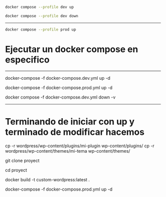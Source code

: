 ```bash
docker compose --profile dev up
```
```bash
docker compose --profile dev down
```
---
```bash
docker compose --profile prod up
```

# Ejecutar un docker compose en especifico
---
docker-compose -f docker-compose.dev.yml up -d

docker-compose -f docker-compose.prod.yml up -d

<!-- Bajar compose -->
docker compose -f docker-compose.dev.yml down -v


--- 
# Terminando de iniciar con up y terminado de modificar hacemos
cp -r wordpress/wp-content/plugins/mi-plugin wp-content/plugins/
cp -r wordpress/wp-content/themes/mi-tema wp-content/themes/


<!-- # Desde la raíz de tu proyecto (donde está el Dockerfile)
docker build -t custom-wordpress:latest . -->

<!-- EN SERVER -->
git clone proyect

cd proyect

docker build -t custom-wordpress:latest .

docker-compose -f docker-compose.prod.yml up -d
